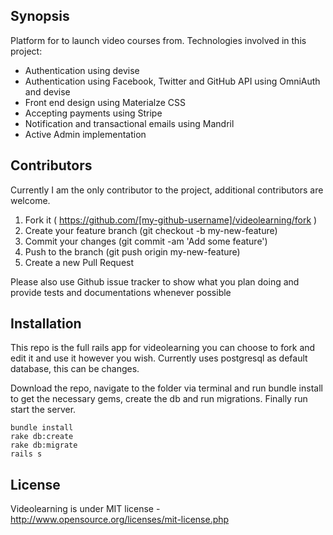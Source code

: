 ## Synopsis

Platform for to launch video courses from. Technologies involved in this project:

* Authentication using devise
* Authentication using Facebook, Twitter and GitHub API using OmniAuth and devise
* Front end design using Materialze CSS
* Accepting payments using Stripe
* Notification and transactional emails using Mandril
* Active Admin implementation

## Contributors

Currently I am the only contributor to the project, additional contributors are welcome. 

1. Fork it ( https://github.com/[my-github-username]/videolearning/fork )
2. Create your feature branch (git checkout -b my-new-feature)
3. Commit your changes (git commit -am 'Add some feature')
4. Push to the branch (git push origin my-new-feature)
5. Create a new Pull Request

Please also use Github issue tracker to show what you plan doing and provide tests and documentations whenever possible

## Installation

This repo is the full rails app for videolearning you can choose to fork and edit it and use it however you wish. Currently uses postgresql as default database, this can be changes.

Download the repo, navigate to the folder via terminal and run bundle install to get the necessary gems, create the db and run migrations. Finally run start the server.

 ```shell
 bundle install
 rake db:create
 rake db:migrate
 rails s
 ```

## License

Videolearning is under MIT license - http://www.opensource.org/licenses/mit-license.php



